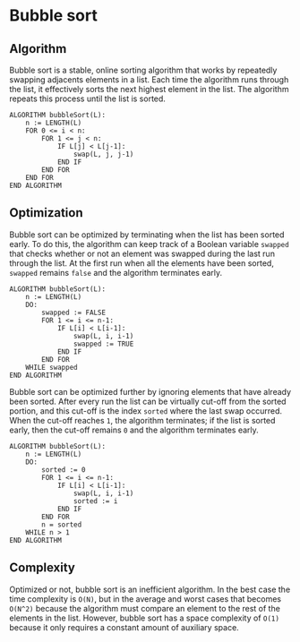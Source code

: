 # Bubble sort
## Algorithm
Bubble sort is a stable, online sorting algorithm that works by repeatedly swapping adjacents elements in a list. Each time the algorithm runs through the list, it effectively sorts the next highest element in the list. The algorithm repeats this process until the list is sorted.
```
ALGORITHM bubbleSort(L):
    n := LENGTH(L)
    FOR 0 <= i < n:
        FOR 1 <= j < n:
            IF L[j] < L[j-1]:
                swap(L, j, j-1)
            END IF
        END FOR
    END FOR
END ALGORITHM
```
## Optimization
Bubble sort can be optimized by terminating when the list has been sorted early. To do this, the algorithm can keep track of a Boolean variable `swapped` that checks whether or not an element was swapped during the last run through the list. At the first run when all the elements have been sorted, `swapped` remains `false` and the algorithm terminates early.
```
ALGORITHM bubbleSort(L):
    n := LENGTH(L)
    DO:
        swapped := FALSE
        FOR 1 <= i <= n-1:
            IF L[i] < L[i-1]:
                swap(L, i, i-1)
                swapped := TRUE
            END IF
        END FOR
    WHILE swapped
END ALGORITHM
```
Bubble sort can be optimized further by ignoring elements that have already been sorted. After every run the list can be virtually cut-off from the sorted portion, and this cut-off is the index `sorted` where the last swap occurred. When the cut-off reaches `1`, the algorithm terminates; if the list is sorted early, then the cut-off remains `0` and the algorithm terminates early.
```
ALGORITHM bubbleSort(L):
    n := LENGTH(L)
    DO:
        sorted := 0
        FOR 1 <= i <= n-1:
            IF L[i] < L[i-1]:
                swap(L, i, i-1)
                sorted := i
            END IF
        END FOR
        n = sorted
    WHILE n > 1
END ALGORITHM
```
## Complexity
Optimized or not, bubble sort is an inefficient algorithm. In the best case the time complexity is `O(N)`, but in the average and worst cases that becomes `O(N^2)` because the algorithm must compare an element to the rest of the elements in the list. However, bubble sort has a space complexity of `O(1)` because it only requires a constant amount of auxiliary space.
